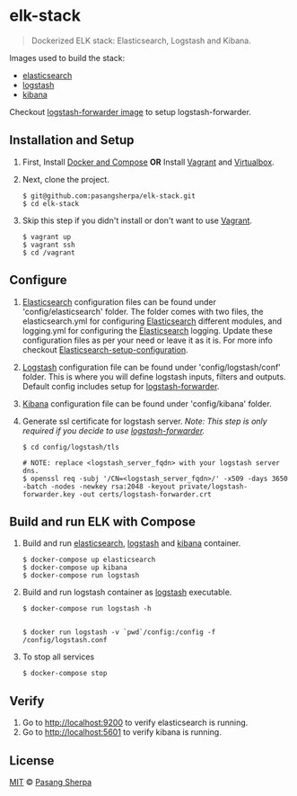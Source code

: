 # elk-stack

> Dockerized ELK stack: Elasticsearch, Logstash and Kibana.

Images used to build the stack:

* [elasticsearch](https://registry.hub.docker.com/_/elasticsearch/)
* [logstash](https://registry.hub.docker.com/u/library/logstash/)
* [kibana](https://registry.hub.docker.com/u/pasangsherpa/kibana/)

Checkout [logstash-forwarder image](https://registry.hub.docker.com/u/pasangsherpa/logstash-forwarder/) to setup logstash-forwarder.

## Installation and Setup

1. First, Install [Docker and Compose][1] **OR** Install [Vagrant][6] and [Virtualbox][7].

2. Next, clone the project.

	```
	$ git@github.com:pasangsherpa/elk-stack.git
	$ cd elk-stack
	```
	
3. Skip this step if you didn't install or don't want to use [Vagrant][6].
	
	```
	$ vagrant up
	$ vagrant ssh
	$ cd /vagrant
	```

## Configure 

1. [Elasticsearch][2] configuration files can be found under 'config/elasticsearch' folder. The folder comes with two files, the elasticsearch.yml for configuring [Elasticsearch][2] different modules, and logging.yml for configuring the [Elasticsearch][2] logging. Update these configuration files as per your need or leave it as it is. For more info checkout [Elasticsearch-setup-configuration](https://www.elastic.co/guide/en/elasticsearch/reference/current/setup-configuration.html).

2. [Logstash][3] configuration file can be found under 'config/logstash/conf' folder. This is where you will define logstash inputs, filters and outputs. Default config includes setup for [logstash-forwarder][5].

3. [Kibana][4] configuration file can be found under 'config/kibana' folder.

4. Generate ssl certificate for logstash server. *Note: This step is only required if you decide to use [logstash-forwarder][5].*
	
	```
	$ cd config/logstash/tls
	
	# NOTE: replace <logstash_server_fqdn> with your logstash server dns.
	$ openssl req -subj '/CN=<logstash_server_fqdn>/' -x509 -days 3650 -batch -nodes -newkey rsa:2048 -keyout private/logstash-forwarder.key -out certs/logstash-forwarder.crt
	```

## Build and run ELK with Compose

1. Build and run [elasticsearch][2], [logstash][3] and [kibana][4] container.

	```
	$ docker-compose up elasticsearch
	$ docker-compose up kibana
	$ docker-compose run logstash
	```

2. Build and run logstash container as [logstash][3] executable.

	```
	$ docker-compose run logstash -h


	$ docker run logstash -v `pwd`/config:/config -f /config/logstash.conf
	```

3. To stop all services

	```
	$ docker-compose stop
	```
	

## Verify
1. Go to [http://localhost:9200](http://localhost:9200) to verify elasticsearch is running.
2. Go to [http://localhost:5601](http://localhost:5601) to verify kibana is running.


## License

[MIT](http://opensource.org/licenses/MIT) © [Pasang Sherpa](https://github.com/pasangsherpa)

[1]: https://docs.docker.com/compose/install/
[2]: https://www.elastic.co/products/elasticsearch
[3]: https://www.elastic.co/products/logstash
[4]: https://www.elastic.co/products/kibana
[5]: https://www.elastic.co/guide/en/logstash/current/plugins-inputs-lumberjack.html
[6]: http://www.vagrantup.com/downloads.html
[7]: https://www.virtualbox.org/wiki/Downloads